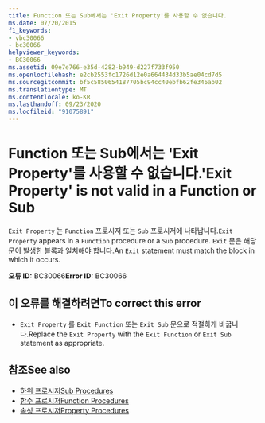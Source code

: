 ```yaml
---
title: Function 또는 Sub에서는 'Exit Property'를 사용할 수 없습니다.
ms.date: 07/20/2015
f1_keywords:
- vbc30066
- bc30066
helpviewer_keywords:
- BC30066
ms.assetid: 09e7e766-e35d-4282-b949-d227f733f950
ms.openlocfilehash: e2cb2553fc1726d12e0a664434d33b5ae04cd7d5
ms.sourcegitcommit: bf5c5850654187705bc94cc40ebfb62fe346ab02
ms.translationtype: MT
ms.contentlocale: ko-KR
ms.lasthandoff: 09/23/2020
ms.locfileid: "91075891"
---
```

# <a name="exit-property-is-not-valid-in-a-function-or-sub"></a><span data-ttu-id="91dd1-102">Function 또는 Sub에서는 'Exit Property'를 사용할 수 없습니다.</span><span class="sxs-lookup"><span data-stu-id="91dd1-102">'Exit Property' is not valid in a Function or Sub</span></span>

<span data-ttu-id="91dd1-103">`Exit Property` 는 `Function` 프로시저 또는 `Sub` 프로시저에 나타납니다.</span><span class="sxs-lookup"><span data-stu-id="91dd1-103">`Exit Property` appears in a `Function` procedure or a `Sub` procedure.</span></span> <span data-ttu-id="91dd1-104">`Exit` 문은 해당 문이 발생한 블록과 일치해야 합니다.</span><span class="sxs-lookup"><span data-stu-id="91dd1-104">An `Exit` statement must match the block in which it occurs.</span></span>  
  
 <span data-ttu-id="91dd1-105">**오류 ID:** BC30066</span><span class="sxs-lookup"><span data-stu-id="91dd1-105">**Error ID:** BC30066</span></span>  
  
## <a name="to-correct-this-error"></a><span data-ttu-id="91dd1-106">이 오류를 해결하려면</span><span class="sxs-lookup"><span data-stu-id="91dd1-106">To correct this error</span></span>  
  
- <span data-ttu-id="91dd1-107">`Exit Property` 를 `Exit Function` 또는 `Exit Sub` 문으로 적절하게 바꿉니다.</span><span class="sxs-lookup"><span data-stu-id="91dd1-107">Replace the `Exit Property` with the `Exit Function` or `Exit Sub` statement as appropriate.</span></span>  
  
## <a name="see-also"></a><span data-ttu-id="91dd1-108">참조</span><span class="sxs-lookup"><span data-stu-id="91dd1-108">See also</span></span>

- [<span data-ttu-id="91dd1-109">하위 프로시저</span><span class="sxs-lookup"><span data-stu-id="91dd1-109">Sub Procedures</span></span>](../programming-guide/language-features/procedures/sub-procedures.md)
- [<span data-ttu-id="91dd1-110">함수 프로시저</span><span class="sxs-lookup"><span data-stu-id="91dd1-110">Function Procedures</span></span>](../programming-guide/language-features/procedures/function-procedures.md)
- [<span data-ttu-id="91dd1-111">속성 프로시저</span><span class="sxs-lookup"><span data-stu-id="91dd1-111">Property Procedures</span></span>](../programming-guide/language-features/procedures/property-procedures.md)
